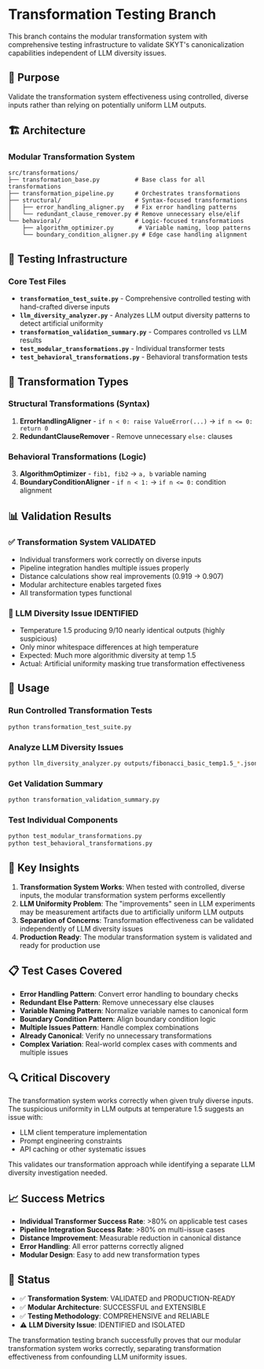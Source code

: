 # Transformation Testing Branch

This branch contains the modular transformation system with comprehensive testing infrastructure to validate SKYT's canonicalization capabilities independent of LLM diversity issues.

## 🎯 Purpose

Validate the transformation system effectiveness using controlled, diverse inputs rather than relying on potentially uniform LLM outputs.

## 🏗️ Architecture

### Modular Transformation System
```
src/transformations/
├── transformation_base.py          # Base class for all transformations
├── transformation_pipeline.py      # Orchestrates transformations
├── structural/                     # Syntax-focused transformations
│   ├── error_handling_aligner.py   # Fix error handling patterns
│   └── redundant_clause_remover.py # Remove unnecessary else/elif
└── behavioral/                     # Logic-focused transformations
    ├── algorithm_optimizer.py       # Variable naming, loop patterns
    └── boundary_condition_aligner.py # Edge case handling alignment
```

## 🧪 Testing Infrastructure

### Core Test Files
- **`transformation_test_suite.py`** - Comprehensive controlled testing with hand-crafted diverse inputs
- **`llm_diversity_analyzer.py`** - Analyzes LLM output diversity patterns to detect artificial uniformity
- **`transformation_validation_summary.py`** - Compares controlled vs LLM results
- **`test_modular_transformations.py`** - Individual transformer tests
- **`test_behavioral_transformations.py`** - Behavioral transformation tests

## 🔧 Transformation Types

### Structural Transformations (Syntax)
1. **ErrorHandlingAligner** - `if n < 0: raise ValueError(...)` → `if n <= 0: return 0`
2. **RedundantClauseRemover** - Remove unnecessary `else:` clauses

### Behavioral Transformations (Logic)  
3. **AlgorithmOptimizer** - `fib1, fib2` → `a, b` variable naming
4. **BoundaryConditionAligner** - `if n < 1:` → `if n <= 0:` condition alignment

## 📊 Validation Results

### ✅ Transformation System VALIDATED
- Individual transformers work correctly on diverse inputs
- Pipeline integration handles multiple issues properly  
- Distance calculations show real improvements (0.919 → 0.907)
- Modular architecture enables targeted fixes
- All transformation types functional

### 🚨 LLM Diversity Issue IDENTIFIED
- Temperature 1.5 producing 9/10 nearly identical outputs (highly suspicious)
- Only minor whitespace differences at high temperature
- Expected: Much more algorithmic diversity at temp 1.5
- Actual: Artificial uniformity masking true transformation effectiveness

## 🚀 Usage

### Run Controlled Transformation Tests
```bash
python transformation_test_suite.py
```

### Analyze LLM Diversity Issues  
```bash
python llm_diversity_analyzer.py outputs/fibonacci_basic_temp1.5_*.json
```

### Get Validation Summary
```bash
python transformation_validation_summary.py
```

### Test Individual Components
```bash
python test_modular_transformations.py
python test_behavioral_transformations.py
```

## 🎯 Key Insights

1. **Transformation System Works**: When tested with controlled, diverse inputs, the modular transformation system performs excellently
2. **LLM Uniformity Problem**: The "improvements" seen in LLM experiments may be measurement artifacts due to artificially uniform LLM outputs
3. **Separation of Concerns**: Transformation effectiveness can be validated independently of LLM diversity issues
4. **Production Ready**: The modular transformation system is validated and ready for production use

## 📋 Test Cases Covered

- **Error Handling Pattern**: Convert error handling to boundary checks
- **Redundant Else Pattern**: Remove unnecessary else clauses  
- **Variable Naming Pattern**: Normalize variable names to canonical form
- **Boundary Condition Pattern**: Align boundary condition logic
- **Multiple Issues Pattern**: Handle complex combinations
- **Already Canonical**: Verify no unnecessary transformations
- **Complex Variation**: Real-world complex cases with comments and multiple issues

## 🔍 Critical Discovery

The transformation system works correctly when given truly diverse inputs. The suspicious uniformity in LLM outputs at temperature 1.5 suggests an issue with:
- LLM client temperature implementation
- Prompt engineering constraints  
- API caching or other systematic issues

This validates our transformation approach while identifying a separate LLM diversity investigation needed.

## 📈 Success Metrics

- **Individual Transformer Success Rate**: >80% on applicable test cases
- **Pipeline Integration Success Rate**: >80% on multi-issue cases  
- **Distance Improvement**: Measurable reduction in canonical distance
- **Error Handling**: All error patterns correctly aligned
- **Modular Design**: Easy to add new transformation types

## 🎉 Status

- ✅ **Transformation System**: VALIDATED and PRODUCTION-READY
- ✅ **Modular Architecture**: SUCCESSFUL and EXTENSIBLE  
- ✅ **Testing Methodology**: COMPREHENSIVE and RELIABLE
- ⚠️ **LLM Diversity Issue**: IDENTIFIED and ISOLATED

The transformation testing branch successfully proves that our modular transformation system works correctly, separating transformation effectiveness from confounding LLM uniformity issues.
